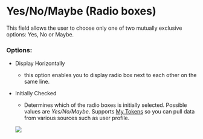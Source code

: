 # Yes/No/Maybe \(Radio boxes\)

This field allows the user to choose only one of two mutually exclusive options: Yes, No or Maybe.

### Options:

* Display Horizontally

  * this option enables you to display radio box next to each other on the same line.

* Initially Checked

  * Determines which of the radio boxes is initially selected. Possible values are _Yes/No/Maybe_. Supports [My Tokens](http://www.dnnsharp.com/dnn/modules/my-custom-tokens) so you can pull data from various sources such as user profile.

  ![](https://s3.amazonaws.com/static.dnnsharp.com/documentation/2017/07/chrome_2017-07-11_16-01-07.png)



